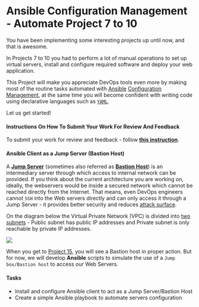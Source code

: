 # Ansible Configuration Management - Automate Project 7 to 10 

You have been implementing some interesting projects up until now, and that is awesome.

In Projects 7 to 10 you had to perform a lot of manual operations to set up virtual servers, install and configure required software and deploy your web application.

This Project will make you appreciate DevOps tools even more by making most of the routine tasks automated with [Ansible](https://en.wikipedia.org/wiki/Ansible_(software)) [Configuration Management](https://www.redhat.com/en/topics/automation/what-is-configuration-management#:~:text=Configuration%20management%20is%20a%20process,in%20a%20desired%2C%20consistent%20state.&text=Managing%20IT%20system%20configurations%20involves,building%20and%20maintaining%20those%20systems.), at the same time you will become confident with writing code using declarative languages such as [`YAML`](https://en.wikipedia.org/wiki/YAML).

Let us get started!

#### Instructions On How To Submit Your Work For Review And Feedback

To submit your work for review and feedback - follow [**this instruction**](https://starter-pbl.darey.io/en/latest/submission.html).

#### Ansible Client as a Jump Server (Bastion Host)

A [**Jump Server**](https://en.wikipedia.org/wiki/Jump_server) (sometimes also referred as [**Bastion Host**](https://en.wikipedia.org/wiki/Bastion_host)) is an intermediary server through which access to internal network can be provided. If you think about the current architecture you are working on, ideally, the webservers would be inside a secured network which cannot be reached directly from the Internet. That means, even DevOps engineers cannot `SSH` into the Web servers directly and can only access it through a Jump Server - it provides better security and reduces [attack surface](https://en.wikipedia.org/wiki/Attack_surface).

On the diagram below the Virtual Private Network (VPC) is divided into [two subnets](https://docs.aws.amazon.com/vpc/latest/userguide/VPC_Subnets.html) - Public subnet has public IP addresses and Private subnet is only reachable by private IP addresses.

![](https://dareyio-nonprod-pbl-projects.s3.eu-west-2.amazonaws.com/project11/bastion.png)

When you get to [Project 15](https://dareyio-pbl-expert.readthedocs-hosted.com/en/latest/project15.html), you will see a Bastion host in proper action. But for now, we will develop **Ansible** scripts to simulate the use of a `Jump box/Bastion host` to access our Web Servers.

#### Tasks

- Install and configure Ansible client to act as a Jump Server/Bastion Host
- Create a simple Ansible playbook to automate servers configuration





